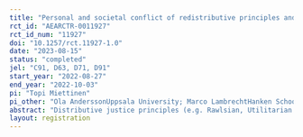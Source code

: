 ```yaml
---
title: "Personal and societal conflict of redistributive principles and preferences"
rct_id: "AEARCTR-0011927"
rct_id_num: "11927"
doi: "10.1257/rct.11927-1.0"
date: "2023-08-15"
status: "completed"
jel: "C91, D63, D71, D91"
start_year: "2022-08-27"
end_year: "2022-10-03"
pi: "Topi Miettinen"
pi_other: "Ola AnderssonUppsala University; Marco LambrechtHanken School of Economics & Helsinki GSE"
abstract: "Distributive justice principles (e.g. Rawlsian, Utilitarian or transfer principles), are central when arguing for practical economic policies. In a sample representative of UK population, we study conflict between one’s preferences over these principles and distributive choices (over income distributions). In case of conflict, we offer a revision stage and find that people not acting in line with their principles abandon their principles. However, the principle of making efficient transfers from richer to poorer (cf. Pigou-Dalton) is not abandoned and thus receives more robust support. Furthermore, resolving inconsistencies between one’s principles and choices reduces polarization in views about practical economic policies."
layout: registration
---
```


